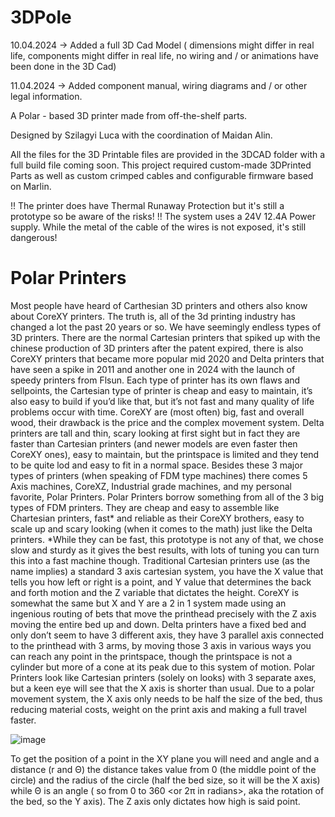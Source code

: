 # 3DPole

10.04.2024 -> Added a full 3D Cad Model ( dimensions might differ in real life, components might differ in real life, no wiring and / or animations have been done in the 3D Cad)

11.04.2024 -> Added component manual, wiring diagrams and / or other legal information.


A Polar - based 3D printer made from off-the-shelf parts.

Designed by Szilagyi Luca with the coordination of Maidan Alin.

All the files for the 3D Printable files are provided in the 3DCAD folder with a full build file coming soon.
This project required custom-made 3DPrinted Parts as well as custom crimped cables and configurable firmware based on Marlin.

!! The printer does have Thermal Runaway Protection but it's still a prototype so be aware of the risks!
!! The system uses a 24V 12.4A Power supply. While the metal of the cable of the wires is not exposed, it's still dangerous!


# Polar Printers

Most people have heard of Carthesian 3D printers and others also know about CoreXY printers.
The truth is, all of the 3d printing industry has changed a lot the past 20 years or so. We have seemingly endless types of 3D printers.
There are the normal Cartesian printers that spiked up with the chinese production of 3D printers after the patent expired, there is also CoreXY printers that became more popular mid 2020 and Delta printers that have seen a spike in 2011 and another one in 2024 with the launch of speedy printers from Flsun.
Each type of printer has its own flaws and sellpoints, the Cartesian type of printer is cheap and easy to maintain, it’s also easy to build if you’d like that, but it’s not fast and many quality of life problems occur with time. CoreXY are (most often) big, fast and overall wood, their drawback is the price and the complex movement system. Delta printers are tall and thin, scary looking at first sight but in fact they are faster than Cartesian printers (and newer models are even faster then CoreXY ones), easy to maintain, but the printspace is limited and they tend to be quite lod and easy to fit in a normal space.
Besides these 3 major types of printers (when speaking of FDM type machines) there comes 5 Axis machines, CoreXZ, Industrial grade machines, and my personal favorite, Polar Printers.
Polar Printers borrow something from all of the 3 big types of FDM printers. They are cheap and easy to assemble like Chartesian printers, fast* and reliable as their CoreXY brothers, easy to scale up and scary looking (when it comes to the math) just like the Delta printers.
*While they can be fast, this prototype is not any of that, we chose slow and sturdy as it gives the best results, with lots of tuning you can turn this into a fast machine though.
Traditional Cartesian printers use (as the name implies) a standard 3 axis cartesian system, you have the X value that tells you how left or right is a point, and Y value that determines the back and forth motion and the Z variable that dictates the height. CoreXY is somewhat the same but X and Y are a 2 in 1 system made using an ingenious routing of bets that move the printhead precisely with the Z axis moving the entire bed up and down. Delta printers have a fixed bed and only don’t seem to have 3 different axis, they have 3 parallel axis connected to the printhead with 3 arms, by moving those 3 axis in various ways you can reach any point in the printspace, though the printspace is not a cylinder but more of a cone at its peak due to this system of motion.
Polar Printers look like Cartesian printers (solely on looks) with 3 separate axes, but a keen eye will see that the X axis is shorter than usual. Due to a polar movement system, the X axis only needs to be half the size of the bed, thus reducing material costs, weight on the print axis and making a full travel faster.

![image](https://github.com/lucagavril0307/3DPole/assets/163439407/a331d722-1aea-4a5b-ba6b-b6945ba8e72c)

To get the position of a point in the XY plane you will need and angle and a distance (r and Θ) the distance takes value from 0 (the middle point of the circle) and the radius of the circle (half the bed size, so it will be the X axis) while Θ is an angle ( so from 0 to 360 <or 2π in radians>, aka the rotation of the bed, so the Y axis). The Z axis only dictates how high is said point.

